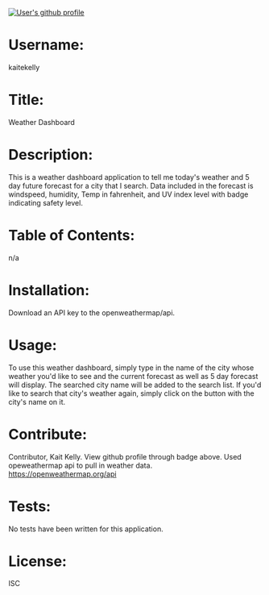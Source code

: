 

<a href="https://github.com/kaitekelly"><img src="https://img.shields.io/badge/Github%20page-kaitekelly-1abc9c.svg" alt="User's github profile"></a>

# Username: 
kaitekelly

# Title:
Weather Dashboard

# Description:
This is a weather dashboard application to tell me today's weather and 5 day future forecast for a city that I search. Data included in the forecast is windspeed, humidity, Temp in fahrenheit, and UV index level with badge indicating safety level.

# Table of Contents: 
n/a

# Installation: 
Download an API key to the openweathermap/api. 

# Usage: 
To use this weather dashboard, simply type in the name of the city whose weather you'd like to see and the current forecast as well as 5 day forecast will display. The searched city name will be added to the search list. If you'd like to search that city's weather again, simply click on the button with the city's name on it. 

# Contribute: 
Contributor, Kait Kelly. View github profile through badge above. Used opeweathermap api to pull in weather data. https://openweathermap.org/api

# Tests: 
No tests have been written for this application.

# License: 
ISC

